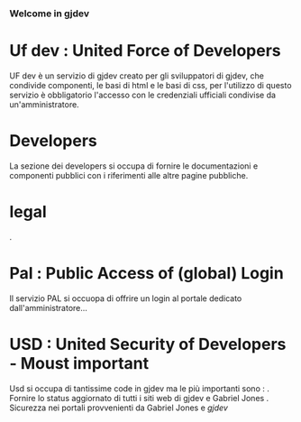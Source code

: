 ### Welcome in gjdev

# Uf dev : United Force of Developers
UF dev è un servizio di gjdev creato per gli sviluppatori di gjdev, che condivide componenti, le basi di html e le basi di css, per l'utilizzo di questo servizio è obbligatorio l'accesso con le credenziali ufficiali condivise da un'amministratore.
# Developers
La sezione dei developers si occupa di fornire le documentazioni e componenti pubblici con i riferimenti alle altre pagine pubbliche.
# legal
.
# Pal : Public Access of (global) Login
Il servizio PAL si occuopa di offrire un login al portale dedicato dall'amministratore...
# USD : United Security of Developers - Moust important
Usd si occupa di tantissime code in gjdev ma le più importanti sono : 
. Fornire lo status aggiornato di tutti i siti web di gjdev e Gabriel Jones
. Sicurezza nei portali provvenienti da Gabriel Jones e *gjdev*
